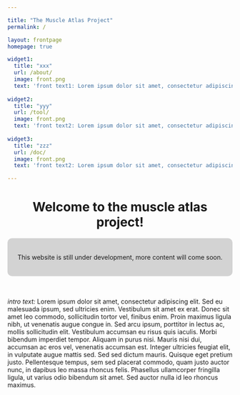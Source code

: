 ```yaml
---

title: "The Muscle Atlas Project"
permalink: /

layout: frontpage
homepage: true

widget1:
  title: "xxx"
  url: /about/
  image: front.png
  text: 'front text1: Lorem ipsum dolor sit amet, consectetur adipiscing elit. Sed eu malesuada ipsum, sed ultricies enim. Vestibulum sit amet ex erat. Donec sit amet leo commodo, sollicitudin tortor vel, finibus enim.'
  
widget2:
  title: "yyy"
  url: /tool/
  image: front.png
  text: 'front text2: Lorem ipsum dolor sit amet, consectetur adipiscing elit. Sed eu malesuada ipsum, sed ultricies enim. Vestibulum sit amet ex erat. Donec sit amet leo commodo, sollicitudin tortor vel, finibus enim.'
  
widget3:
  title: "zzz"
  url: /doc/
  image: front.png
  text: 'front text2: Lorem ipsum dolor sit amet, consectetur adipiscing elit. Sed eu malesuada ipsum, sed ultricies enim. Vestibulum sit amet ex erat. Donec sit amet leo commodo, sollicitudin tortor vel, finibus enim.'

---
```


<div align="center" ><h1>Welcome to the muscle atlas project!</h1></div>

<div class="t60" align="center" style="background-color: #D3D3D3; border-radius: 10px;">
<br>
<br>This website is still under development, more content will come soon.<br>
<br><br>
</div>
<br><br>

*intro text:* Lorem ipsum dolor sit amet, consectetur adipiscing elit. Sed eu malesuada ipsum, sed ultricies enim. Vestibulum 
sit amet ex erat. Donec sit amet leo commodo, sollicitudin tortor vel, finibus enim. Proin maximus ligula nibh, ut venenatis 
augue congue in. Sed arcu ipsum, porttitor in lectus ac, mollis sollicitudin elit. Vestibulum accumsan eu risus quis iaculis. 
Morbi bibendum imperdiet tempor. Aliquam in purus nisi. Mauris nisi dui, accumsan ac eros vel, venenatis accumsan est. Integer 
ultricies feugiat elit, in vulputate augue mattis sed. Sed sed dictum mauris. Quisque eget pretium justo. Pellentesque tempus, 
sem sed placerat commodo, quam justo auctor nunc, in dapibus leo massa rhoncus felis. Phasellus ullamcorper fringilla ligula, 
ut varius odio bibendum sit amet. Sed auctor nulla id leo rhoncus maximus.
